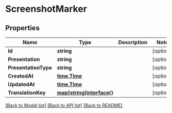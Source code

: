 # ScreenshotMarker

## Properties

Name | Type | Description | Notes
------------ | ------------- | ------------- | -------------
**Id** | **string** |  | [optional] 
**Presentation** | **string** |  | [optional] 
**PresentationType** | **string** |  | [optional] 
**CreatedAt** | [**time.Time**](time.Time.md) |  | [optional] 
**UpdatedAt** | [**time.Time**](time.Time.md) |  | [optional] 
**TranslationKey** | [**map[string]interface{}**](object.md) |  | [optional] 

[[Back to Model list]](../README.md#documentation-for-models) [[Back to API list]](../README.md#documentation-for-api-endpoints) [[Back to README]](../README.md)


